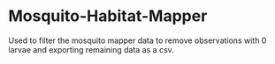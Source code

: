# Mosquito-Habitat-Mapper
Used to filter the mosquito mapper data to remove observations with 0 larvae and exporting remaining data as a csv.
